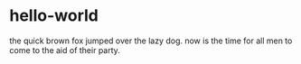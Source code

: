 # hello-world

the quick brown fox jumped over the lazy dog.
now is the time for all men to come to the aid of their party.
